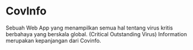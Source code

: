 # CovInfo
Sebuah Web App yang menampilkan semua hal tentang virus kritis berbahaya yang berskala global. (Critical Outstanding Virus) Information merupakan kepanjangan dari Covinfo.
